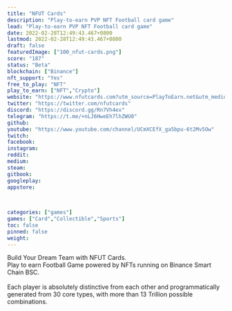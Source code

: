 ```yaml
---
title: "NFUT Cards"
description: "Play-to-earn PVP NFT Football card game"
lead: "Play-to-earn PVP NFT Football card game"
date: 2022-02-28T12:49:43.467+0800
lastmod: 2022-02-28T12:49:43.467+0800
draft: false
featuredImage: ["100_nfut-cards.png"]
score: "187"
status: "Beta"
blockchain: ["Binance"]
nft_support: "Yes"
free_to_play: "NFT"
play_to_earn: ["NFT","Crypto"]
website: "https://www.nfutcards.com?utm_source=PlayToEarn.net&utm_medium=organic&utm_campaign=gamepage"
twitter: "https://twitter.com/nfutcards"
discord: "https://discord.gg/Rn7Vh4ex"
telegram: "https://t.me/+nLJ6HweEh7lhZWU0"
github: 
youtube: "https://www.youtube.com/channel/UCmXCEfX_ga5bpu-6t2Mv5Ow"
twitch: 
facebook: 
instagram: 
reddit: 
medium: 
steam: 
gitbook: 
googleplay: 
appstore: 

  
    
categories: ["games"]
games: ["Card","Collectible","Sports"]
toc: false
pinned: false
weight: 
---
```

Build Your Dream Team with NFUT Cards.<br> Play to earn Football Game powered by NFTs running on Binance Smart Chain BSC.<br> <br> Each player is absolutely distinctive from each other and programmatically generated from 30 core types, with more than 13 Trillion possible combinations.
